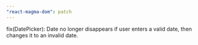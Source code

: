 ```yaml
---
"react-magma-dom": patch
---
```


fix(DatePicker): Date no longer disappears if user enters a valid date, then changes it to an invalid date.
